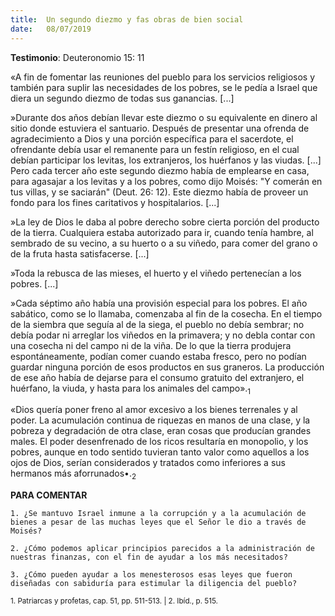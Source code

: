 ```yaml
---
title:  Un segundo diezmo y fas obras de bien social
date:   08/07/2019
---
```


**Testimonio**: Deuteronomio 15: 11 

«A fin de fomentar las reuniones del pueblo para los servicios religiosos y también para suplir las necesidades de los pobres, se le pedía a Israel que diera un segundo diezmo de todas sus ganancias. [...] 

»Durante dos años debían llevar este diezmo o su equivalente en dinero al sitio donde estuviera el santuario. Después de presentar una ofrenda de agradecimiento a Dios y una porción específica para el sacerdote, el ofrendante debía usar el remanente para un festín religioso, en el cual debían participar los levitas, los extranjeros, los huérfanos y las viudas. [...] Pero cada tercer año este segundo diezmo había de emplearse en casa, para agasajar a los levitas y a los pobres, como dijo Moisés: "Y comerán en tus villas, y se saciarán" (Deut. 26: 12). Este diezmo había de proveer un fondo para los fines caritativos y hospitalarios. [...] 

»La ley de Dios le daba al pobre derecho sobre cierta porción del producto de la tierra. Cualquiera estaba autorizado para ir, cuando tenía hambre, al sembrado de su vecino, a su huerto o a su viñedo, para comer del grano o de la fruta hasta satisfacerse. [...] 

»Toda la rebusca de las mieses, el huerto y el viñedo pertenecían a los pobres. [...] 

»Cada séptimo año había una provisión especial para los pobres. El año sabático, como se lo llamaba, comenzaba al fin de la cosecha. En el tiempo de la siembra que seguía al de la siega, el pueblo no debía sembrar; no debía podar ni arreglar los viñedos en la primavera; y no debla contar con una cosecha ni del campo ni de la viña. De lo que la tierra produjera espontáneamente, podían comer cuando estaba fresco, pero no podían guardar ninguna porción de esos productos en sus graneros. La producción de ese año había de dejarse para el consumo gratuito del extranjero, el huérfano, la viuda, y hasta para los animales del campo».<sub>1</sub>

«Dios quería poner freno al amor excesivo a los bienes terrenales y al poder. La acumulación continua de riquezas en manos de una clase, y la pobreza y degradación de otra clase, eran cosas que producían grandes males. El poder desenfrenado de los ricos resultaría en monopolio, y los pobres, aunque en todo sentido tuvieran tanto valor como aquellos a los ojos de Dios, serían considerados y tratados como inferiores a sus hermanos más aforrunados•.<sub>2</sub>

**PARA COMENTAR** 

`1. ¿Se mantuvo Israel inmune a la corrupción y a la acumulación de bienes a pesar de las muchas leyes que el Señor le dio a través de Moisés?`

`2. ¿Cómo podemos aplicar principios parecidos a la administración de nuestras finanzas, con el fin de ayudar a los más necesitados?`

`3. ¿Cómo pueden ayudar a los menesterosos esas leyes que fueron diseñadas con sabiduría para estimular la diligencia del pueblo?`

<sub>1. Patriarcas y profetas, cap. 51, pp. 511-513. | 2. Ibíd., p. 515.</sub>